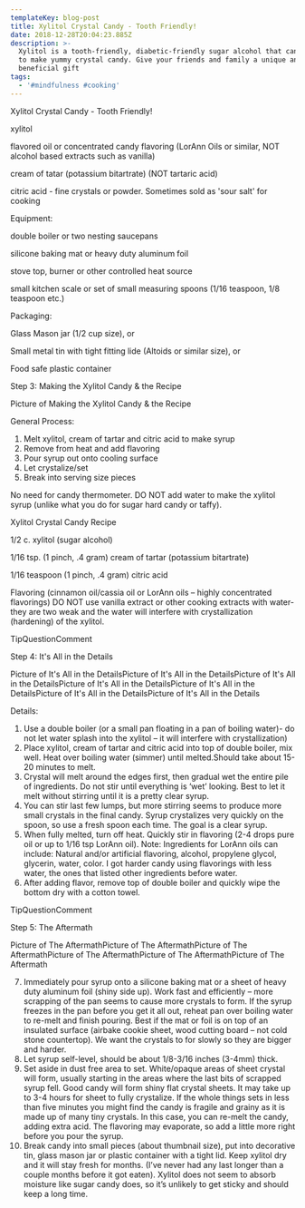 ```yaml
---
templateKey: blog-post
title: Xylitol Crystal Candy - Tooth Friendly!
date: 2018-12-28T20:04:23.885Z
description: >-
  Xylitol is a tooth-friendly, diabetic-friendly sugar alcohol that can be used
  to make yummy crystal candy. Give your friends and family a unique and
  beneficial gift
tags:
  - '#mindfulness #cooking'
---
```

Xylitol Crystal Candy - Tooth Friendly!

xylitol

flavored oil or concentrated candy flavoring (LorAnn Oils or similar, NOT alcohol based extracts such as vanilla)

cream of tatar (potassium bitartrate) (NOT tartaric acid)

citric acid - fine crystals or powder. Sometimes sold as 'sour salt' for cooking

Equipment:

double boiler or two nesting saucepans

silicone baking mat or heavy duty aluminum foil

stove top, burner or other controlled heat source

small kitchen scale or set of small measuring spoons (1/16 teaspoon, 1/8 teaspoon etc.)

Packaging:

Glass Mason jar (1/2 cup size), or

Small metal tin with tight fitting lide (Altoids or similar size), or

Food safe plastic container

Step 3: Making the Xylitol Candy & the Recipe

Picture of Making the Xylitol Candy & the Recipe

General Process:

1. Melt xylitol, cream of tartar and citric acid to make syrup
2. Remove from heat and add flavoring
3. Pour syrup out onto cooling surface
4. Let crystalize/set
5. Break into serving size pieces

No need for candy thermometer. DO NOT add water to make the xylitol syrup (unlike what you do for sugar hard candy or taffy).

Xylitol Crystal Candy Recipe

1/2 c. xylitol (sugar alcohol)

1/16 tsp. (1 pinch, .4 gram) cream of tartar (potassium bitartrate)

1/16 teaspoon (1 pinch, .4 gram) citric acid

Flavoring (cinnamon oil/cassia oil or LorAnn oils – highly concentrated flavorings) DO NOT use vanilla extract or other cooking extracts with water- they are two weak and the water will interfere with crystallization (hardening) of the xylitol.

TipQuestionComment

Step 4: It's All in the Details

Picture of It's All in the DetailsPicture of It's All in the DetailsPicture of It's All in the DetailsPicture of It's All in the DetailsPicture of It's All in the DetailsPicture of It's All in the DetailsPicture of It's All in the Details

Details:

1. Use a double boiler (or a small pan floating in a pan of boiling water)- do not let water splash into the xylitol – it will interfere with crystallization)
2. Place xylitol, cream of tartar and citric acid into top of double boiler, mix well. Heat over boiling water (simmer) until melted.Should take about 15-20 minutes to melt.
3. Crystal will melt around the edges first, then gradual wet the entire pile of ingredients. Do not stir until everything is ‘wet’ looking. Best to let it melt without stirring until it is a pretty clear syrup.
4. You can stir last few lumps, but more stirring seems to produce more small crystals in the final candy. Syrup crystalizes very quickly on the spoon, so use a fresh spoon each time. The goal is a clear syrup.
5. When fully melted, turn off heat. Quickly stir in flavoring (2-4 drops pure oil or up to 1/16 tsp LorAnn oil). Note: Ingredients for LorAnn oils can include: Natural and/or artificial flavoring, alcohol, propylene glycol, glycerin, water, color. I got harder candy using flavorings with less water, the ones that listed other ingredients before water.
6. After adding flavor, remove top of double boiler and quickly wipe the bottom dry with a cotton towel.

TipQuestionComment

Step 5: The Aftermath

Picture of The AftermathPicture of The AftermathPicture of The AftermathPicture of The AftermathPicture of The AftermathPicture of The Aftermath

7. Immediately pour syrup onto a silicone baking mat or a sheet of heavy duty aluminum foil (shiny side up). Work fast and efficiently – more scrapping of the pan seems to cause more crystals to form. If the syrup freezes in the pan before you get it all out, reheat pan over boiling water to re-melt and finish pouring. Best if the mat or foil is on top of an insulated surface (airbake cookie sheet, wood cutting board – not cold stone countertop). We want the crystals to for slowly so they are bigger and harder.
8. Let syrup self-level, should be about 1/8-3/16 inches (3-4mm) thick.
9. Set aside in dust free area to set. White/opaque areas of sheet crystal will form, usually starting in the areas where the last bits of scrapped syrup fell. Good candy will form shiny flat crystal sheets. It may take up to 3-4 hours for sheet to fully crystalize. If the whole things sets in less than five minutes you might find the candy is fragile and grainy as it is made up of many tiny crystals. In this case, you can re-melt the candy, adding extra acid. The flavoring may evaporate, so add a little more right before you pour the syrup.
10. Break candy into small pieces (about thumbnail size), put into decorative tin, glass mason jar or plastic container with a tight lid. Keep xylitol dry and it will stay fresh for months. (I’ve never had any last longer than a couple months before it got eaten). Xylitol does not seem to absorb moisture like sugar candy does, so it’s unlikely to get sticky and should keep a long time.
